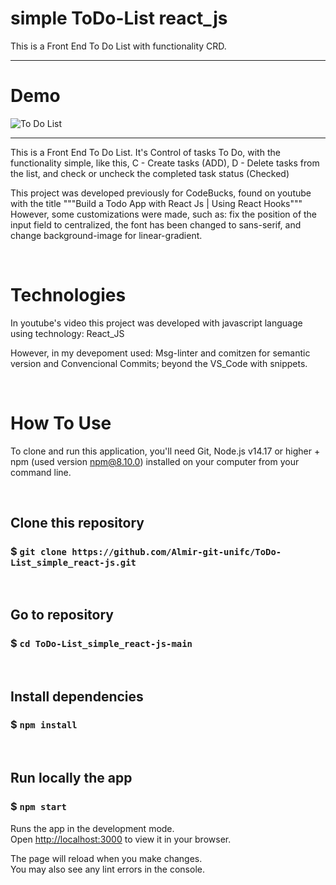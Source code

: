 # simple ToDo-List react_js

This is a Front End To Do List with functionality CRD.

----------------------------------------------------------------------------------------------


# Demo

![To Do List](https://github.com/Almir-git-unifc/ToDo-List_simple_react-js/blob/main/screen-todo.png)

--------------------------------------------------------------------------------------

This is a Front End To Do List. It's Control of tasks To Do, with the functionality simple, like this, C - Create tasks (ADD), D - Delete tasks from the list,  and check or uncheck the  completed task status (Checked)

This project was developed previously for  CodeBucks, found on youtube with the title """Build a Todo App with React Js | Using React Hooks"""
However, some customizations were made, such as: fix the position of the input field to centralized, the font has been changed to sans-serif, and change background-image for linear-gradient.


&nbsp;
# Technologies
In youtube's video this project was developed with javascript language using technology: React_JS

However, in my devepoment used:
Msg-linter and comitzen for semantic version and Convencional Commits;  beyond the VS_Code with snippets. 

 
 
&nbsp;
# How To Use

To clone and run this application, you'll need Git, Node.js v14.17 or higher + npm (used version npm@8.10.0) installed on your computer from your command line.




&nbsp;
## Clone this repository
### $ `git clone https://github.com/Almir-git-unifc/ToDo-List_simple_react-js.git`


&nbsp;
## Go to repository
### $ `cd ToDo-List_simple_react-js-main`


&nbsp;
## Install dependencies
### $ `npm install`


&nbsp;
## Run locally the app
### $ `npm start`
Runs the app in the development mode.\
Open [http://localhost:3000](http://localhost:3000) to view it in your browser.

The page will reload when you make changes.\
You may also see any lint errors in the console.

